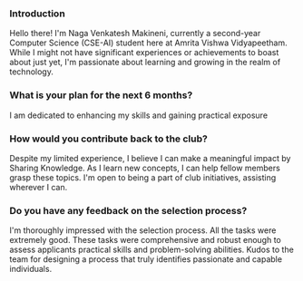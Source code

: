 ### Introduction
Hello there! I'm Naga Venkatesh Makineni, currently a second-year Computer Science (CSE-AI) student here at Amrita Vishwa Vidyapeetham. While I might not have significant experiences or achievements to boast about just yet, I'm passionate about learning and growing in the realm of technology.

### What is your plan for the next 6 months?
I am dedicated to enhancing my skills and gaining practical exposure

### How would you contribute back to the club?
Despite my limited experience, I believe I can make a meaningful impact by Sharing Knowledge. As I learn new concepts, I can help fellow members grasp these topics. I'm open to being a part of club initiatives, assisting wherever I can.

### Do you have any feedback on the selection process? 
I'm thoroughly impressed with the selection process. All the tasks were extremely good. These tasks were comprehensive and robust enough to  assess applicants practical skills and problem-solving abilities. Kudos to the team for designing a process that truly identifies passionate and capable individuals.
   
